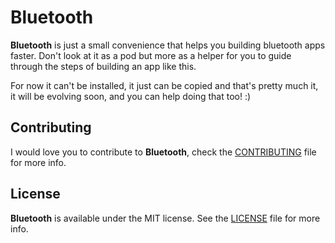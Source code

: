 # Bluetooth

**Bluetooth** is just a small convenience that helps you building bluetooth apps faster. Don't look at it as a pod but more as a helper for you to guide through the steps of building an app like this.

For now it can't be installed, it just can be copied and that's pretty much it, it will be evolving soon, and you can help doing that too! :)

## Contributing

I would love you to contribute to **Bluetooth**, check the [CONTRIBUTING](https://github.com/RamonGilabert/Bluetooth/blob/master/CONTRIBUTING.md) file for more info.

## License

**Bluetooth** is available under the MIT license. See the [LICENSE](https://github.com/RamonGilabert/Bluetooth/blob/master/LICENSE.md) file for more info.
